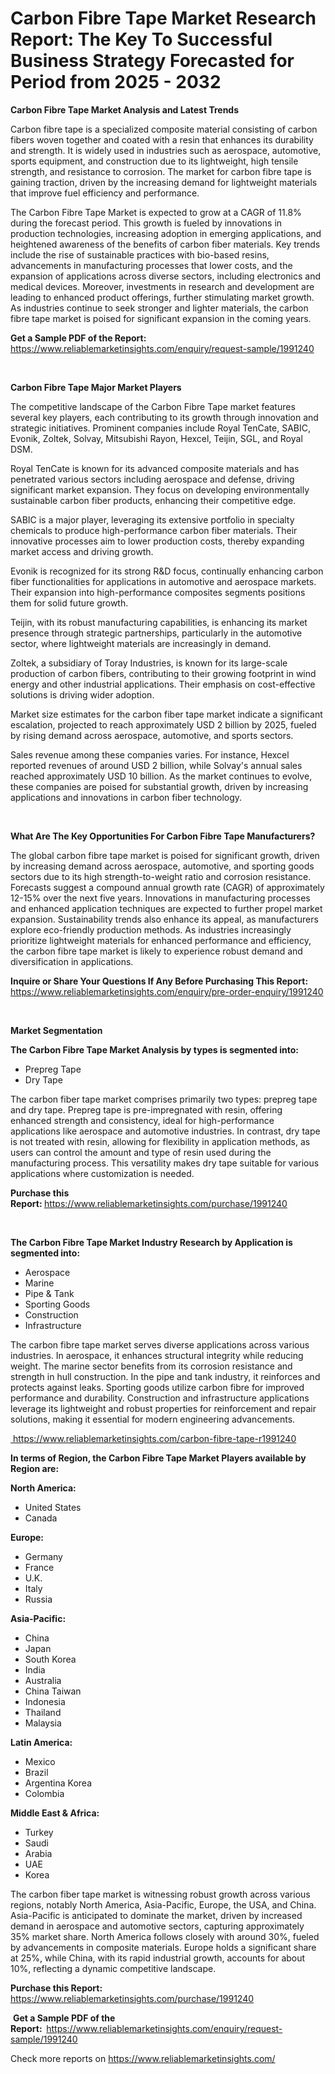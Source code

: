 <p><h1>Carbon Fibre Tape Market Research Report: The Key To Successful Business Strategy Forecasted for Period from 2025 - 2032</h1></p><p><strong>Carbon Fibre Tape Market Analysis and Latest Trends</strong></p>
<p><p>Carbon fibre tape is a specialized composite material consisting of carbon fibers woven together and coated with a resin that enhances its durability and strength. It is widely used in industries such as aerospace, automotive, sports equipment, and construction due to its lightweight, high tensile strength, and resistance to corrosion. The market for carbon fibre tape is gaining traction, driven by the increasing demand for lightweight materials that improve fuel efficiency and performance.</p><p>The Carbon Fibre Tape Market is expected to grow at a CAGR of 11.8% during the forecast period. This growth is fueled by innovations in production technologies, increasing adoption in emerging applications, and heightened awareness of the benefits of carbon fiber materials. Key trends include the rise of sustainable practices with bio-based resins, advancements in manufacturing processes that lower costs, and the expansion of applications across diverse sectors, including electronics and medical devices. Moreover, investments in research and development are leading to enhanced product offerings, further stimulating market growth. As industries continue to seek stronger and lighter materials, the carbon fibre tape market is poised for significant expansion in the coming years.</p></p>
<p><strong>Get a Sample PDF of the Report:&nbsp;</strong> <a href="https://www.reliablemarketinsights.com/enquiry/request-sample/1991240?utm_campaign=3212&utm_medium=2&utm_source=Github&utm_content=ia&utm_term=31032025&utm_id=carbon-fibre-tape">https://www.reliablemarketinsights.com/enquiry/request-sample/1991240</a></p>
<p>&nbsp;</p>
<p><strong>Carbon Fibre Tape Major Market Players</strong></p>
<p><p>The competitive landscape of the Carbon Fibre Tape market features several key players, each contributing to its growth through innovation and strategic initiatives. Prominent companies include Royal TenCate, SABIC, Evonik, Zoltek, Solvay, Mitsubishi Rayon, Hexcel, Teijin, SGL, and Royal DSM.</p><p>Royal TenCate is known for its advanced composite materials and has penetrated various sectors including aerospace and defense, driving significant market expansion. They focus on developing environmentally sustainable carbon fiber products, enhancing their competitive edge.</p><p>SABIC is a major player, leveraging its extensive portfolio in specialty chemicals to produce high-performance carbon fiber materials. Their innovative processes aim to lower production costs, thereby expanding market access and driving growth.</p><p>Evonik is recognized for its strong R&D focus, continually enhancing carbon fiber functionalities for applications in automotive and aerospace markets. Their expansion into high-performance composites segments positions them for solid future growth.</p><p>Teijin, with its robust manufacturing capabilities, is enhancing its market presence through strategic partnerships, particularly in the automotive sector, where lightweight materials are increasingly in demand.</p><p>Zoltek, a subsidiary of Toray Industries, is known for its large-scale production of carbon fibers, contributing to their growing footprint in wind energy and other industrial applications. Their emphasis on cost-effective solutions is driving wider adoption.</p><p>Market size estimates for the carbon fiber tape market indicate a significant escalation, projected to reach approximately USD 2 billion by 2025, fueled by rising demand across aerospace, automotive, and sports sectors.</p><p>Sales revenue among these companies varies. For instance, Hexcel reported revenues of around USD 2 billion, while Solvay's annual sales reached approximately USD 10 billion. As the market continues to evolve, these companies are poised for substantial growth, driven by increasing applications and innovations in carbon fiber technology.</p></p>
<p>&nbsp;</p>
<p><strong>What Are The Key Opportunities For Carbon Fibre Tape Manufacturers?</strong></p>
<p><p>The global carbon fibre tape market is poised for significant growth, driven by increasing demand across aerospace, automotive, and sporting goods sectors due to its high strength-to-weight ratio and corrosion resistance. Forecasts suggest a compound annual growth rate (CAGR) of approximately 12-15% over the next five years. Innovations in manufacturing processes and enhanced application techniques are expected to further propel market expansion. Sustainability trends also enhance its appeal, as manufacturers explore eco-friendly production methods. As industries increasingly prioritize lightweight materials for enhanced performance and efficiency, the carbon fibre tape market is likely to experience robust demand and diversification in applications.</p></p>
<p><strong>Inquire or Share Your Questions If Any Before Purchasing This Report:</strong> <a href="https://www.reliablemarketinsights.com/enquiry/pre-order-enquiry/1991240?utm_campaign=3212&utm_medium=2&utm_source=Github&utm_content=ia&utm_term=31032025&utm_id=carbon-fibre-tape">https://www.reliablemarketinsights.com/enquiry/pre-order-enquiry/1991240</a></p>
<p>&nbsp;</p>
<p><strong>Market Segmentation</strong></p>
<p><strong>The Carbon Fibre Tape Market Analysis by types is segmented into:</strong></p>
<p><ul><li>Prepreg Tape</li><li>Dry Tape</li></ul></p>
<p><p>The carbon fiber tape market comprises primarily two types: prepreg tape and dry tape. Prepreg tape is pre-impregnated with resin, offering enhanced strength and consistency, ideal for high-performance applications like aerospace and automotive industries. In contrast, dry tape is not treated with resin, allowing for flexibility in application methods, as users can control the amount and type of resin used during the manufacturing process. This versatility makes dry tape suitable for various applications where customization is needed.</p></p>
<p><strong>Purchase this Report:&nbsp;</strong><a href="https://www.reliablemarketinsights.com/purchase/1991240?utm_campaign=3212&utm_medium=2&utm_source=Github&utm_content=ia&utm_term=31032025&utm_id=carbon-fibre-tape">https://www.reliablemarketinsights.com/purchase/1991240</a></p>
<p>&nbsp;</p>
<p><strong>The Carbon Fibre Tape Market Industry Research by Application is segmented into:</strong></p>
<p><ul><li>Aerospace</li><li>Marine</li><li>Pipe & Tank</li><li>Sporting Goods</li><li>Construction</li><li>Infrastructure</li></ul></p>
<p><p>The carbon fibre tape market serves diverse applications across various industries. In aerospace, it enhances structural integrity while reducing weight. The marine sector benefits from its corrosion resistance and strength in hull construction. In the pipe and tank industry, it reinforces and protects against leaks. Sporting goods utilize carbon fibre for improved performance and durability. Construction and infrastructure applications leverage its lightweight and robust properties for reinforcement and repair solutions, making it essential for modern engineering advancements.</p></p>
<p><a href="https://www.reliablemarketinsights.com/carbon-fibre-tape-r1991240?utm_campaign=3212&utm_medium=2&utm_source=Github&utm_content=ia&utm_term=31032025&utm_id=carbon-fibre-tape">&nbsp;https://www.reliablemarketinsights.com/carbon-fibre-tape-r1991240</a></p>
<p><strong>In terms of Region, the Carbon Fibre Tape Market Players available by Region are:</strong></p>
<p>
    <p> <strong> North America: </strong>
        <ul>
            <li>United States</li>
            <li>Canada</li>
        </ul>
        </p> 
    <p> <strong> Europe: </strong>
        <ul>
            <li>Germany</li>
            <li>France</li>
            <li>U.K.</li>
            <li>Italy</li>
            <li>Russia</li>
        </ul>
        </p> 
    <p> <strong> Asia-Pacific: </strong>
        <ul>
            <li>China</li>
            <li>Japan</li>
            <li>South Korea</li>
            <li>India</li>
            <li>Australia</li>
            <li>China Taiwan</li>
            <li>Indonesia</li>
            <li>Thailand</li>
            <li>Malaysia</li>
        </ul>
        </p> 
    <p> <strong> Latin America: </strong>
        <ul>
            <li>Mexico</li>
            <li>Brazil</li>
            <li>Argentina Korea</li>
            <li>Colombia</li>
        </ul>
        </p> 
    <p> <strong> Middle East & Africa: </strong>
        <ul>
            <li>Turkey</li>
            <li>Saudi</li>
            <li>Arabia</li>
            <li>UAE</li>
            <li>Korea</li>
        </ul>
    </p>
    </p>
<p><p>The carbon fiber tape market is witnessing robust growth across various regions, notably North America, Asia-Pacific, Europe, the USA, and China. Asia-Pacific is anticipated to dominate the market, driven by increased demand in aerospace and automotive sectors, capturing approximately 35% market share. North America follows closely with around 30%, fueled by advancements in composite materials. Europe holds a significant share at 25%, while China, with its rapid industrial growth, accounts for about 10%, reflecting a dynamic competitive landscape.</p></p>
<p><strong>Purchase this Report: </strong><a href="https://www.reliablemarketinsights.com/purchase/1991240?utm_campaign=3212&utm_medium=2&utm_source=Github&utm_content=ia&utm_term=31032025&utm_id=carbon-fibre-tape">https://www.reliablemarketinsights.com/purchase/1991240</a></p>
<p>&nbsp;<strong>Get a Sample PDF of the Report:&nbsp;&nbsp;</strong><a href="https://www.reliablemarketinsights.com/enquiry/request-sample/1991240?utm_campaign=3212&utm_medium=2&utm_source=Github&utm_content=ia&utm_term=31032025&utm_id=carbon-fibre-tape">https://www.reliablemarketinsights.com/enquiry/request-sample/1991240</a></p>
<p><strong></strong></p>
<p>Check more reports on <a href="https://www.reliablemarketinsights.com/?utm_campaign=3212&utm_medium=2&utm_source=Github&utm_content=ia&utm_term=31032025&utm_id=carbon-fibre-tape">https://www.reliablemarketinsights.com/</a></p>